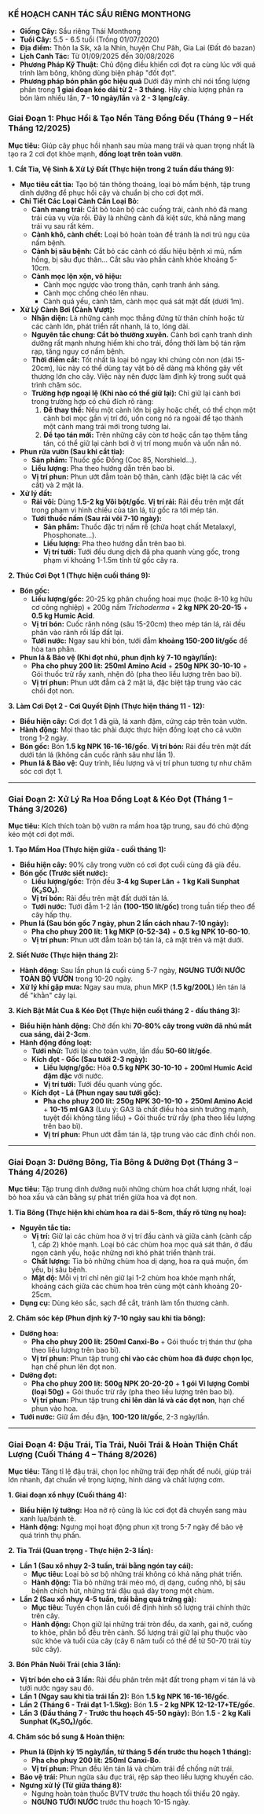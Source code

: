 ### **KẾ HOẠCH CANH TÁC SẦU RIÊNG MONTHONG**

* **Giống Cây:** Sầu riêng Thái Monthong
* **Tuổi Cây:** 5.5 - 6.5 tuổi (Trồng 01/07/2020)
* **Địa điểm:** Thôn Ia Sik, xã Ia Nhin, huyện Chư Păh, Gia Lai (Đất đỏ bazan)
* **Lịch Canh Tác:** Từ 01/09/2025 đến 30/08/2026
* **Phương Pháp Kỹ Thuật:** Chủ động điều khiển cơi đọt ra cùng lúc với quá trình làm bông, không dùng biện pháp "đốt đọt".
* **Phương pháp bón phân gốc hiệu quả** Dưới đây mình chỉ nói tổng lượng phân trong **1 giai đoạn kéo dài từ 2 - 3 tháng**. Hãy chia lượng phân ra bón làm nhiều lần, **7 - 10 ngày/lần** và **2 - 3 lạng/cây**.

### **Giai Đoạn 1: Phục Hồi & Tạo Nền Tảng Đồng Đều (Tháng 9 – Hết Tháng 12/2025)**

**Mục tiêu:** Giúp cây phục hồi nhanh sau mùa mang trái và quan trọng nhất là tạo ra 2 cơi đọt khỏe mạnh, **đồng loạt trên toàn vườn**.

**1. Cắt Tỉa, Vệ Sinh & Xử Lý Đất (Thực hiện trong 2 tuần đầu tháng 9):**
*   **Mục tiêu cắt tỉa:** Tạo bộ tán thông thoáng, loại bỏ mầm bệnh, tập trung dinh dưỡng để phục hồi cây và chuẩn bị cho cơi đọt mới.
*   **Chi Tiết Các Loại Cành Cần Loại Bỏ:**
    *   **Cành mang trái:** Cắt bỏ toàn bộ các cuống trái, cành nhỏ đã mang trái của vụ vừa rồi. Đây là những cành đã kiệt sức, khả năng mang trái vụ sau rất kém.
    *   **Cành khô, cành chết:** Loại bỏ hoàn toàn để tránh là nơi trú ngụ của nấm bệnh.
    *   **Cành bị sâu bệnh:** Cắt bỏ các cành có dấu hiệu bệnh xì mủ, nấm hồng, bị sâu đục thân... Cắt sâu vào phần cành khỏe khoảng 5-10cm.
    *   **Cành mọc lộn xộn, vô hiệu:**
        *   Cành mọc ngược vào trong thân, cạnh tranh ánh sáng.
        *   Cành mọc chồng chéo lên nhau.
        *   Cành quá yếu, cành tăm, cành mọc quá sát mặt đất (dưới 1m).
*   **Xử Lý Cành Bơi (Cành Vượt):**
    *   **Nhận diện:** Là những cành mọc thẳng đứng từ thân chính hoặc từ các cành lớn, phát triển rất nhanh, lá to, lóng dài.
    *   **Nguyên tắc chung: Cắt bỏ thường xuyên.** Cành bơi cạnh tranh dinh dưỡng rất mạnh nhưng hiếm khi cho trái, đồng thời làm bộ tán rậm rạp, tăng nguy cơ nấm bệnh.
    *   **Thời điểm cắt:** Tốt nhất là loại bỏ ngay khi chúng còn non (dài 15-20cm), lúc này có thể dùng tay vặt bỏ dễ dàng mà không gây vết thương lớn cho cây. Việc này nên được làm định kỳ trong suốt quá trình chăm sóc.
    *   **Trường hợp ngoại lệ (Khi nào có thể giữ lại):** Chỉ giữ lại cành bơi trong trường hợp có chủ đích rõ ràng:
        1.  **Để thay thế:** Nếu một cành lớn bị gãy hoặc chết, có thể chọn một cành bơi mọc gần vị trí đó, uốn cong nó ra ngoài để tạo thành một cành mang trái mới trong tương lai.
        2.  **Để tạo tán mới:** Trên những cây còn tơ hoặc cần tạo thêm tầng tán, có thể giữ lại cành bơi ở vị trí mong muốn và uốn nắn nó.
*   **Phun rửa vườn (Sau khi cắt tỉa):**
    *   **Sản phẩm:** Thuốc gốc Đồng (Coc 85, Norshield...).
    *   **Liều lượng:** Pha theo hướng dẫn trên bao bì.
    *   **Vị trí phun:** Phun ướt đẫm toàn bộ thân, cành (đặc biệt là các vết cắt) và 2 mặt lá.
*   **Xử lý đất:**
    *   **Rải vôi:** Dùng **1.5-2 kg Vôi bột/gốc**. **Vị trí rải:** Rải đều trên mặt đất trong phạm vi hình chiếu của tán lá, từ gốc ra tới mép tán.
    *   **Tưới thuốc nấm (Sau rải vôi 7-10 ngày):**
        *   **Sản phẩm:** Thuốc đặc trị nấm rễ (chứa hoạt chất Metalaxyl, Phosphonate...).
        *   **Liều lượng:** Pha theo hướng dẫn trên bao bì.
        *   **Vị trí tưới:** Tưới đều dung dịch đã pha quanh vùng gốc, trong phạm vi khoảng 1-1.5m tính từ gốc cây ra.

**2. Thúc Cơi Đọt 1 (Thực hiện cuối tháng 9):**
*   **Bón gốc:**
    *   **Liều lượng/gốc:** 20-25 kg phân chuồng hoai mục (hoặc 8-10 kg hữu cơ công nghiệp) + 200g nấm *Trichoderma* + **2 kg NPK 20-20-15** + **0.5 kg Humic Acid**.
    *   **Vị trí bón:** Cuốc rãnh nông (sâu 15-20cm) theo mép tán lá, rải đều phân vào rãnh rồi lấp đất lại.
    *   **Tưới nước:** Ngay sau khi bón, tưới đẫm **khoảng 150-200 lít/gốc** để hòa tan phân.
*   **Phun lá & Bảo vệ (Khi đọt nhú, phun định kỳ 7-10 ngày/lần):**
    *   **Pha cho phuy 200 lít:** **250ml Amino Acid** + **250g NPK 30-10-10** + Gói thuốc trừ rầy xanh, nhện đỏ (pha theo liều lượng trên bao bì).
    *   **Vị trí phun:** Phun ướt đẫm cả 2 mặt lá, đặc biệt tập trung vào các chồi đọt non.

**3. Làm Cơi Đọt 2 - Cơi Quyết Định (Thực hiện tháng 11 - 12):**
*   **Biểu hiện cây:** Cơi đọt 1 đã già, lá xanh đậm, cứng cáp trên toàn vườn.
*   **Hành động:** Mọi thao tác phải được thực hiện đồng loạt cho cả vườn trong 1-2 ngày.
*   **Bón gốc:** Bón **1.5 kg NPK 16-16-16/gốc**. **Vị trí bón:** Rải đều trên mặt đất dưới tán lá (không cần cuốc rãnh sâu như lần 1).
*   **Phun lá & Bảo vệ:** Quy trình, liều lượng và vị trí phun tương tự như chăm sóc cơi đọt 1.

---

### **Giai Đoạn 2: Xử Lý Ra Hoa Đồng Loạt & Kéo Đọt (Tháng 1 – Tháng 3/2026)**

**Mục tiêu:** Kích thích toàn bộ vườn ra mầm hoa tập trung, sau đó chủ động kéo một cơi đọt mới.

**1. Tạo Mầm Hoa (Thực hiện giữa - cuối tháng 1):**
*   **Biểu hiện cây:** 90% cây trong vườn có cơi đọt cuối cùng đã già đều.
*   **Bón gốc (Trước siết nước):**
    *   **Liều lượng/gốc:** Trộn đều **3-4 kg Super Lân** + **1 kg Kali Sunphat (K₂SO₄)**.
    *   **Vị trí bón:** Rải đều trên mặt đất dưới tán lá.
    *   **Tưới nước:** Tưới đẫm 1-2 lần **(100-150 lít/gốc)** trong tuần tiếp theo để cây hấp thụ.
*   **Phun lá (Sau bón gốc 7 ngày, phun 2 lần cách nhau 7-10 ngày):**
    *   **Pha cho phuy 200 lít:** **1 kg MKP (0-52-34)** + **0.5 kg NPK 10-60-10**.
    *   **Vị trí phun:** Phun ướt đẫm toàn bộ tán lá, cả mặt trên và mặt dưới.

**2. Siết Nước (Thực hiện tháng 2):**
*   **Hành động:** Sau lần phun lá cuối cùng 5-7 ngày, **NGƯNG TƯỚI NƯỚC TOÀN BỘ VƯỜN** trong 10-20 ngày.
*   **Xử lý khi gặp mưa:** Ngay sau mưa, phun MKP (**1.5 kg/200L**) lên tán lá để "khằn" cây lại.

**3. Kích Bật Mắt Cua & Kéo Đọt (Thực hiện cuối tháng 2 - đầu tháng 3):**
*   **Biểu hiện hành động:** Chờ đến khi **70-80% cây trong vườn đã nhú mắt cua sáng, dài 2-3cm**.
*   **Hành động đồng loạt:**
    *   **Tưới nhử:** Tưới lại cho toàn vườn, lần đầu **50-60 lít/gốc**.
    *   **Kích đọt - Gốc (Sau tưới 2-3 ngày):**
        *   **Liều lượng/gốc:** Hòa **0.5 kg NPK 30-10-10** + **200ml Humic Acid đậm đặc** với nước.
        *   **Vị trí tưới:** Tưới đều quanh vùng gốc.
    *   **Kích đọt - Lá (Phun ngay sau tưới gốc):**
        *   **Pha cho phuy 200 lít:** **250g NPK 30-10-10** + **250ml Amino Acid** + **10-15 ml GA3** (Lưu ý: GA3 là chất điều hòa sinh trưởng mạnh, tuyệt đối không tăng liều) + Gói thuốc trừ rầy (pha theo liều lượng trên bao bì).
        *   **Vị trí phun:** Phun ướt đẫm tán lá, tập trung vào các đỉnh chồi non.

---

### **Giai Đoạn 3: Dưỡng Bông, Tỉa Bông & Dưỡng Đọt (Tháng 3 – Tháng 4/2026)**

**Mục tiêu:** Tập trung dinh dưỡng nuôi những chùm hoa chất lượng nhất, loại bỏ hoa xấu và cân bằng sự phát triển giữa hoa và đọt non.

**1. Tỉa Bông (Thực hiện khi chùm hoa ra dài 5-8cm, thấy rõ từng nụ hoa):**
*   **Nguyên tắc tỉa:**
    *   **Vị trí:** Giữ lại các chùm hoa ở vị trí đầu cành và giữa cành (cành cấp 1, cấp 2) khỏe mạnh. Loại bỏ các chùm hoa mọc quá sát thân, ở đầu ngọn cành yếu, hoặc những nơi khó phát triển thành trái.
    *   **Chất lượng:** Tỉa bỏ những chùm hoa dị dạng, hoa ra quá muộn, ốm yếu, bị sâu bệnh.
    *   **Mật độ:** Mỗi vị trí chỉ nên giữ lại 1-2 chùm hoa khỏe mạnh nhất, khoảng cách giữa các chùm hoa trên cùng một cành khoảng 20-25cm.
*   **Dụng cụ:** Dùng kéo sắc, sạch để cắt, tránh làm tổn thương cành.

**2. Chăm sóc kép (Phun định kỳ 7-10 ngày sau khi tỉa bông):**
*   **Dưỡng hoa:**
    *   **Pha cho phuy 200 lít:** **250ml Canxi-Bo** + Gói thuốc trị thán thư (pha theo liều lượng trên bao bì).
    *   **Vị trí phun:** Phun tập trung **chỉ vào các chùm hoa đã được chọn lọc**, hạn chế phun lên đọt non.
*   **Dưỡng đọt:**
    *   **Pha cho phuy 200 lít:** **500g NPK 20-20-20** + **1 gói Vi lượng Combi (loại 50g)** + Gói thuốc trừ rầy (pha theo liều lượng trên bao bì).
    *   **Vị trí phun:** Phun tập trung **chỉ lên dàn lá và các đọt non**, hạn chế phun vào hoa.
*   **Tưới nước:** Giữ ẩm đều đặn, **100-120 lít/gốc**, 2-3 ngày/lần.

---

### **Giai Đoạn 4: Đậu Trái, Tỉa Trái, Nuôi Trái & Hoàn Thiện Chất Lượng (Cuối Tháng 4 – Tháng 8/2026)**

**Mục tiêu:** Tăng tỉ lệ đậu trái, chọn lọc những trái đẹp nhất để nuôi, giúp trái lớn nhanh, đạt chuẩn về trọng lượng, hình dáng và chất lượng cơm.

**1. Giai đoạn xổ nhụy (Cuối tháng 4):**
*   **Biểu hiện lý tưởng:** Hoa nở rộ cũng là lúc cơi đọt đã chuyển sang màu xanh lụa/bánh tẻ.
*   **Hành động:** Ngưng mọi hoạt động phun xịt trong 5-7 ngày để bảo vệ quá trình thụ phấn.

**2. Tỉa Trái (Quan trọng - Thực hiện 2-3 lần):**
*   **Lần 1 (Sau xổ nhụy 2-3 tuần, trái bằng ngón tay cái):**
    *   **Mục tiêu:** Loại bỏ sơ bộ những trái không có khả năng phát triển.
    *   **Hành động:** Tỉa bỏ những trái méo mó, dị dạng, cuống nhỏ, bị sâu bệnh chích hút, những trái đậu quá dày trong một chùm.
*   **Lần 2 (Sau xổ nhụy 4-5 tuần, trái bằng quả trứng gà):**
    *   **Mục tiêu:** Tuyển chọn lần cuối để định hình số lượng trái chính thức trên cây.
    *   **Hành động:** Chọn giữ lại những trái tròn đều, da xanh, gai nở, cuống to khỏe, phân bổ đều trên cành. Số lượng trái giữ lại phụ thuộc vào sức khỏe và tuổi của cây (cây 6 năm tuổi có thể để từ 50-70 trái tùy sức cây).

**3. Bón Phân Nuôi Trái (chia 3 lần):**
*   **Vị trí bón cho cả 3 lần:** Rải đều phân trên mặt đất trong phạm vi tán lá và tưới nước ngay sau đó.
*   **Lần 1 (Ngay sau khi tỉa trái lần 2):** Bón **1.5 kg NPK 16-16-16/gốc**.
*   **Lần 2 (Tháng 6 - Trái đạt 1-1.5kg):** Bón **1.5 - 2 kg NPK 12-12-17+TE/gốc**.
*   **Lần 3 (Đầu tháng 7 - Trước thu hoạch 45-50 ngày):** Bón **1.5 - 2 kg Kali Sunphat (K₂SO₄)/gốc**.

**4. Chăm sóc bổ sung & Hoàn thiện:**
*   **Phun lá (Định kỳ 15 ngày/lần, từ tháng 5 đến trước thu hoạch 1 tháng):**
    *   **Pha cho phuy 200 lít:** **250ml Canxi-Bo**.
    *   **Vị trí phun:** Phun đều lên tán lá và chùm trái để chống nứt trái.
*   **Bảo vệ trái:** Phun ngừa sâu đục trái, rệp sáp theo liều lượng khuyến cáo.
*   **Ngưng xử lý (Từ giữa tháng 8):**
    *   Ngưng hoàn toàn thuốc BVTV trước thu hoạch tối thiểu 20 ngày.
    *   **NGƯNG TƯỚI NƯỚC** trước thu hoạch 10-15 ngày.
